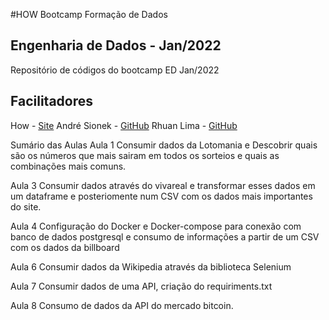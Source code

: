 #HOW Bootcamp Formação de Dados

## Engenharia de Dados - Jan/2022

Repositório de códigos do bootcamp ED Jan/2022

## Facilitadores

How          - [Site](https://howedu.com.br)
André Sionek - [GitHub](https://github.com/andresionek91)
Rhuan Lima   - [GitHub](https://github.com/rhuanlima)

Sumário das Aulas
Aula 1
Consumir dados da Lotomania e Descobrir quais são os números que mais sairam em todos os sorteios e quais as combinações mais comuns.

Aula 3
Consumir dados através do vivareal e transformar esses dados em um dataframe e posteriomente num CSV com os dados mais importantes do site.

Aula 4
Configuração do Docker e Docker-compose para conexão com banco de dados postgresql e consumo de informações a partir de um CSV com os dados da billboard

Aula 6
Consumir dados da Wikipedia através da biblioteca Selenium

Aula 7
Consumir dados de uma API, criação do requiriments.txt 

Aula 8
Consumo de dados da API do mercado bitcoin.

